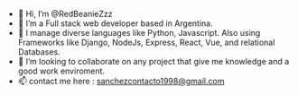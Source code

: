 - 👋 Hi, I’m @RedBeanieZzz
- 👀 I’m a Full stack web developer based in Argentina.
- 🌱 I manage diverse languages like Python, Javascript. Also using Frameworks like Django, NodeJs, Express, React, Vue, and relational Databases.
- 💞️ I’m looking to collaborate on any project that give me knowledge and a good work enviroment.
- 📫 contact me here : sanchezcontacto1998@gmail.com
